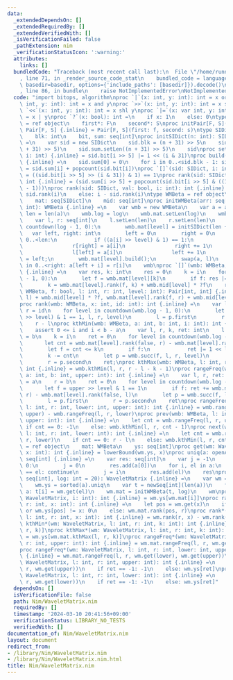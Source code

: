 ```yaml
---
data:
  _extendedDependsOn: []
  _extendedRequiredBy: []
  _extendedVerifiedWith: []
  _isVerificationFailed: false
  _pathExtension: nim
  _verificationStatusIcon: ':warning:'
  attributes:
    links: []
  bundledCode: "Traceback (most recent call last):\n  File \"/home/runner/.local/lib/python3.10/site-packages/onlinejudge_verify/documentation/build.py\"\
    , line 71, in _render_source_code_stat\n    bundled_code = language.bundle(stat.path,\
    \ basedir=basedir, options={'include_paths': [basedir]}).decode()\n  File \"/home/runner/.local/lib/python3.10/site-packages/onlinejudge_verify/languages/nim.py\"\
    , line 86, in bundle\n    raise NotImplementedError\nNotImplementedError\n"
  code: "import bitops, algorithm\nproc `|`(x: int, y: int): int = x or y\nproc `&`(x:\
    \ int, y: int): int = x and y\nproc `>>`(x: int, y: int): int = x shr y\nproc\
    \ `<<`(x: int, y: int): int = x shl y\nproc `|=`(x: var int, y: int): void = x\
    \ = x | y\nproc `?`(x: bool): int =\n    if x: 1\n    else: 0\ntype Pair[F, S]\
    \ = ref object\n    first*: F\n    second*: S\nproc initPair[F, S](f: F, s: S):\
    \ Pair[F, S] {.inline} = Pair[F, S](first: f, second: s)\ntype SIDict = ref object\n\
    \    blk: int\n    bit, sum: seq[int]\nproc initSIDict(n: int): SIDict {.inline}\
    \ =\n    var sid = new SIDict\n    sid.blk = (n + 31) >> 5\n    sid.bit.setLen((n\
    \ + 31) >> 5)\n    sid.sum.setLen((n + 31) >> 5)\n    sid\nproc set(sid: SIDict,\
    \ i: int) {.inline} = sid.bit[i >> 5] |= 1 << (i & 31)\nproc build(sid: SIDict)\
    \ {.inline} =\n    sid.sum[0] = 0\n    for i in 0..<sid.blk - 1: sid.sum[i + 1]\
    \ = sid.sum[i] + popcount(sid.bit[i])\nproc `[]`(sid: SIDict, i: int): bool {.inline}\
    \ = ((sid.bit[i >> 5] >> (i & 31)) & 1) == 1\nproc rank(sid: SIDict, i: int):\
    \ int {.inline} = (sid.sum[i >> 5] + popcount(sid.bit[i >> 5] & ((1 << (i & 31))\
    \ - 1)))\nproc rank(sid: SIDict, val: bool, i: int): int {.inline} =\n    if val:\
    \ sid.rank(i)\n    else: i - sid.rank(i)\ntype WMBeta = ref object\n    log: int\n\
    \    mat: seq[SIDict]\n    mid: seq[int]\nproc initWMBeta(arr: seq[int], log:\
    \ int): WMBeta {.inline} =\n    var wmb = new WMBeta\n    var a = arr\n    let\
    \ len = len(a)\n    wmb.log = log\n    wmb.mat.setLen(log)\n    wmb.mid.setLen(log)\n\
    \    var l, r: seq[int]\n    l.setLen(len)\n    r.setLen(len)\n    for level in\
    \ countdown(log - 1, 0):\n        wmb.mat[level] = initSIDict(len + 1)\n     \
    \   var left, right: int\n        left = 0\n        right = 0\n        for i in\
    \ 0..<len:\n            if ((a[i] >> level) & 1) == 1:\n                wmb.mat[level].set(i)\n\
    \                r[right] = a[i]\n                right += 1\n            else:\n\
    \                l[left] = a[i]\n                left += 1\n        wmb.mid[level]\
    \ = left;\n        wmb.mat[level].build();\n        swap(a, l)\n        for i\
    \ in 0..<right: a[left + i] = r[i]\n    wmb\nproc `[]`(wmb: WMBeta, i: int): int\
    \ {.inline} =\n    var res, k: int\n    res = 0\n    k = i\n    for level in countdown(wmb.log\
    \ - 1, 0):\n        let f = wmb.mat[level][k]\n        if f: res |= 1 << level\n\
    \        k = wmb.mat[level].rank(f, k) + wmb.mid[level] * ?f\n    res\nproc succ(wmb:\
    \ WMBeta, f: bool, l: int, r: int, level: int): Pair[int, int] {.inline} = initPair(wmb.mat[level].rank(f,\
    \ l) + wmb.mid[level] * ?f, wmb.mat[level].rank(f, r) + wmb.mid[level] * ?f)\n\
    proc rank(wmb: WMBeta, x: int, id: int): int {.inline} =\n    var l = 0\n    var\
    \ r = id\n    for level in countdown(wmb.log - 1, 0):\n        let p = wmb.succ((x\
    \ >> level) & 1 == 1, l, r, level)\n        l = p.first\n        r = p.second\n\
    \    r - l\nproc kthMin(wmb: WMBeta, a: int, b: int, i: int): int {.inline} =\n\
    \    assert 0 <= i and i < b - a\n    var l, r, k, ret: int\n    l = a\n    r\
    \ = b\n    k = i\n    ret = 0\n    for level in countdown(wmb.log - 1, 0):\n \
    \       let cnt = wmb.mat[level].rank(false, r) - wmb.mat[level].rank(false, l)\n\
    \        let f = cnt <= k\n        if f:\n            ret |= 1 << level\n    \
    \        k -= cnt\n        let p = wmb.succ(f, l, r, level)\n        l = p.first\n\
    \        r = p.second\n    ret;\nproc kthMax(wmb: WMBeta, l: int, r: int, k: int):\
    \ int {.inline} = wmb.kthMin(l, r, r - l - k - 1)\nproc rangeFreq(wmb: WMBeta,\
    \ a: int, b: int, upper: int): int {.inline} =\n    var l, r, ret: int\n    l\
    \ = a\n    r = b\n    ret = 0\n    for level in countdown(wmb.log - 1, 0):\n \
    \       let f = upper >> level & 1 == 1\n        if f: ret += wmb.mat[level].rank(false,\
    \ r) - wmb.mat[level].rank(false, l)\n        let p = wmb.succ(f, l, r, level)\n\
    \        l = p.first\n        r = p.second\n    ret\nproc rangeFreq(wmb: WMBeta,\
    \ l: int, r: int, lower: int, upper: int): int {.inline} = wmb.rangeFreq(l, r,\
    \ upper) - wmb.rangeFreq(l, r, lower)\nproc prev(wmb: WMBeta, l: int, r: int,\
    \ upper: int): int {.inline} =\n    let cnt = wmb.rangeFreq(l, r, upper)\n   \
    \ if cnt == 0: -1\n    else: wmb.kthMin(l, r, cnt - 1)\nproc next(wmb: WMBeta,\
    \ l: int, r: int, lower: int): int {.inline} =\n    let cnt = wmb.rangeFreq(l,\
    \ r, lower)\n    if cnt == 0: r - l\n    else: wmb.kthMin(l, r, cnt)\ntype WaveletMatrix\
    \ = ref object\n    mat: WMBeta\n    ys: seq[int]\nproc get(wm: WaveletMatrix,\
    \ x: int): int {.inline} = lowerBound(wm.ys, x)\nproc uniq(a: openArray[int]):\
    \ seq[int] {.inline} =\n    var res: seq[int]\n    var j = -1\n    if len(a) >\
    \ 0:\n        j = 0\n        res.add(a[0])\n    for i, el in a:\n        if a[j]\
    \ == el: continue\n        j = i\n        res.add(el)\n    res\nproc initWaveletMatrix*(a:\
    \ seq[int], log: int = 20): WaveletMatrix {.inline} =\n    var wm = new WaveletMatrix\n\
    \    wm.ys = sorted(a).uniq\n    var t = newSeq[int](len(a))\n    for i, el in\
    \ a: t[i] = wm.get(el)\n    wm.mat = initWMBeta(t, log)\n    wm\nproc `[]`*(wm:\
    \ WaveletMatrix, i: int): int {.inline} = wm.ys[wm.mat[i]]\nproc rank*(wm: WaveletMatrix,\
    \ r: int, x: int): int {.inline} =\n    let pos = wm.get(x)\n    if pos == len(wm.ys)\
    \ or wm.ys[pos] != x: 0\n    else: wm.mat.rank(pos, r)\nproc rank*(wm: WaveletMatrix,\
    \ l: int, r: int, x: int): int {.inline} = wm.rank(r, x) - wm.rank(l, x)\nproc\
    \ kthMin*(wm: WaveletMatrix, l: int, r: int, k: int): int {.inline} = wm.ys[wm.mat.kthMin(l,\
    \ r, k)]\nproc kthMax*(wm: WaveletMatrix, l: int, r: int, k: int): int {.inline}\
    \ = wm.ys[wm.mat.kthMax(l, r, k)]\nproc rangeFreq*(wm: WaveletMatrix, l: int,\
    \ r: int, upper: int): int {.inline} = wm.mat.rangeFreq(l, r, wm.get(upper))\n\
    proc rangeFreq*(wm: WaveletMatrix, l: int, r: int, lower: int, upper: int): int\
    \ {.inline} = wm.mat.rangeFreq(l, r, wm.get(lower), wm.get(upper))\nproc prev*(wm:\
    \ WaveletMatrix, l: int, r: int, upper: int): int {.inline} =\n    let ret = wm.mat.prev(l,\
    \ r, wm.get(upper))\n    if ret == -1: -1\n    else: wm.ys[ret]\nproc next*(wm:\
    \ WaveletMatrix, l: int, r: int, lower: int): int {.inline} =\n    let ret = wm.mat.next(l,\
    \ r, wm.get(lower))\n    if ret == -1: -1\n    else: wm.ys[ret]"
  dependsOn: []
  isVerificationFile: false
  path: Nim/WaveletMatrix.nim
  requiredBy: []
  timestamp: '2024-03-10 20:41:56+09:00'
  verificationStatus: LIBRARY_NO_TESTS
  verifiedWith: []
documentation_of: Nim/WaveletMatrix.nim
layout: document
redirect_from:
- /library/Nim/WaveletMatrix.nim
- /library/Nim/WaveletMatrix.nim.html
title: Nim/WaveletMatrix.nim
---
```

